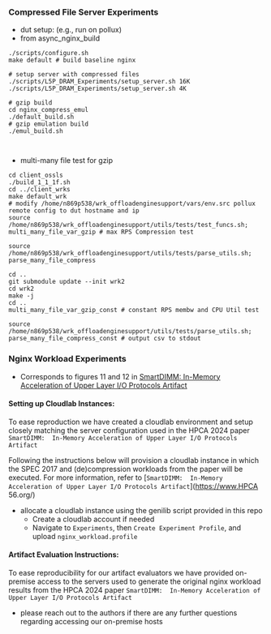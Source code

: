 ### Compressed File Server Experiments
* dut setup: (e.g., run on pollux)
* from async_nginx_build
```
./scripts/configure.sh
make default # build baseline nginx

# setup server with compressed files
./scripts/L5P_DRAM_Experiments/setup_server.sh 16K
./scripts/L5P_DRAM_Experiments/setup_server.sh 4K

# gzip build
cd nginx_compress_emul
./default_build.sh
# gzip emulation build
./emul_build.sh



```

* multi-many file test for gzip
```
cd client_ossls
./build_1_1_1f.sh
cd ../client_wrks
make default_wrk
# modify /home/n869p538/wrk_offloadenginesupport/vars/env.src pollux remote config to dut hostname and ip
source /home/n869p538/wrk_offloadenginesupport/utils/tests/test_funcs.sh;
multi_many_file_var_gzip # max RPS Compression test

source /home/n869p538/wrk_offloadenginesupport/utils/tests/parse_utils.sh;
parse_many_file_compress

cd ..
git submodule update --init wrk2
cd wrk2
make -j
cd ..
multi_many_file_var_gzip_const # constant RPS membw and CPU Util test

source /home/n869p538/wrk_offloadenginesupport/utils/tests/parse_utils.sh;
parse_many_file_compress_const # output csv to stdout

```

### Nginx Workload Experiments
* Corresponds to figures 11 and 12 in [SmartDIMM:  In-Memory Acceleration of Upper Layer I/O Protocols Artifact](https://www.hpca-conf.org/2024)<br>

#### Setting up Cloudlab Instances:
To ease reproduction we have created a cloudlab environment and setup closely matching the server configuration used in the HPCA 2024 paper `SmartDIMM:  In-Memory Acceleration of Upper Layer I/O Protocols Artifact`

Following the instructions below will provision a cloudlab instance in which the SPEC 2017 and (de)compression workloads
from the paper will be executed. For more information, refer to [`SmartDIMM:  In-Memory Acceleration of Upper Layer I/O Protocols Artifact`](https://www.HPCA 56.org/)

* allocate a cloudlab instance using the genilib script provided in this repo
	* Create a cloudlab account if needed
	* Navigate to `Experiments`, then `Create Experiment Profile`, and upload `nginx_workload.profile`

#### Artifact Evaluation Instructions:
To ease reproducibility for our artifact evaluators we have provided on-premise access to the servers used to generate the original nginx workload results from the HPCA 2024 paper `SmartDIMM:  In-Memory Acceleration of Upper Layer I/O Protocols Artifact`
* please reach out to the authors if there are any further questions regarding accessing our on-premise hosts